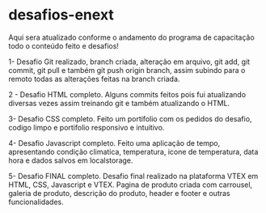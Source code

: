 # desafios-enext
Aqui sera atualizado conforme o andamento do programa de capacitação todo o conteúdo feito e desafios!

1- Desafio Git realizado, branch criada, alteração em arquivo, git add, git commit, git pull e também git push origin branch, assim subindo para o remoto todas as alterações feitas na branch criada.

2 - Desafio HTML completo. Alguns commits feitos pois fui atualizando diversas vezes assim treinando git e também atualizando o HTML.

3- Desafio CSS completo. Feito um portifolio com os pedidos do desafio, codigo limpo e portifolio responsivo e intuitivo.

4- Desafio Javascript completo. Feito uma aplicação de tempo, apresentando condição climatica, temperatura, icone de temperatura, data hora e dados salvos em localstorage.

5- Desafio FINAL completo. Desafio final realizado na plataforma VTEX em HTML, CSS, Javascript e VTEX. Pagina de produto criada com carrousel, galeria de produto, descrição do produto, header e footer e outras funcionalidades.
